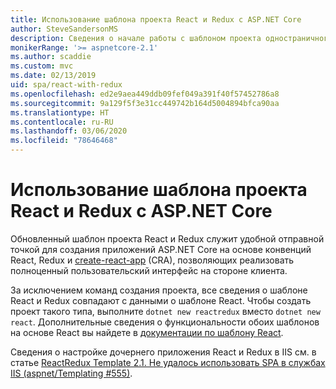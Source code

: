 ```yaml
---
title: Использование шаблона проекта React и Redux с ASP.NET Core
author: SteveSandersonMS
description: Сведения о начале работы с шаблоном проекта одностраничного приложения (SPA) ASP.NET Core для React с Redux и create-react-app.
monikerRange: '>= aspnetcore-2.1'
ms.author: scaddie
ms.custom: mvc
ms.date: 02/13/2019
uid: spa/react-with-redux
ms.openlocfilehash: ed2e9aea449ddb09fef049a391f40f57452786a8
ms.sourcegitcommit: 9a129f5f3e31cc449742b164d5004894bfca90aa
ms.translationtype: HT
ms.contentlocale: ru-RU
ms.lasthandoff: 03/06/2020
ms.locfileid: "78646468"
---
```

# <a name="use-the-react-with-redux-project-template-with-aspnet-core"></a>Использование шаблона проекта React и Redux с ASP.NET Core

Обновленный шаблон проекта React и Redux служит удобной отправной точкой для создания приложений ASP.NET Core на основе конвенций React, Redux и [create-react-app](https://github.com/facebookincubator/create-react-app) (CRA), позволяющих реализовать полноценный пользовательский интерфейс на стороне клиента.

За исключением команд создания проекта, все сведения о шаблоне React и Redux совпадают с данными о шаблоне React. Чтобы создать проект такого типа, выполните `dotnet new reactredux` вместо `dotnet new react`. Дополнительные сведения о функциональности обоих шаблонов на основе React вы найдете в [документации по шаблону React](xref:spa/react).

Сведения о настройке дочернего приложения React и Redux в IIS см. в статье [ReactRedux Template 2.1. Не удалось использовать SPA в службах IIS (aspnet/Templating &num;555)](https://github.com/aspnet/Templating/issues/555).
